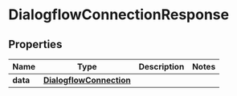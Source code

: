 

# DialogflowConnectionResponse


## Properties

| Name | Type | Description | Notes |
|------------ | ------------- | ------------- | -------------|
|**data** | [**DialogflowConnection**](DialogflowConnection.md) |  |  |



